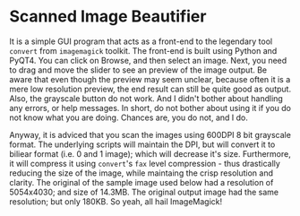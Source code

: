 # Scanned Image Beautifier

It is a simple GUI program that acts as a front-end to the legendary tool `convert` from `imagemagick` toolkit. The front-end is built using Python and PyQT4.
You can click on Browse, and then select an image. Next, you need to drag and move the slider to see an preview of the image output. Be aware that even though the preview may seem unclear, because often it is a mere low resolution preview, the end result can still be quite good as output. Also, the grayscale button do not work. And I didn't bother about handling any errors, or help messages. In short, do not bother about using it if you do not know what you are doing. Chances are, you do not, and I do.

Anyway, it is adviced that you scan the images using 600DPI 8 bit grayscale format. The underlying scripts will maintain the DPI, but will convert it to biliear format (i.e. 0 and 1 image); which will decrease it's size. Furthermore, it will compress it using `convert`'s `fax` level compression - thus drastically reducing the size of the image, while maintaing the crisp resolution and clarity. The original of the sample image used below had a resolution of 5054x4030; and size of 14.3MB. The original output image had the same resolution; but only 180KB. So yeah, all hail ImageMagick!



